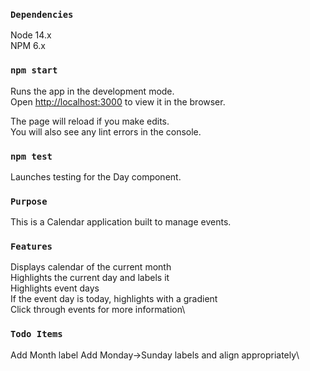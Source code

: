 ### `Dependencies`
Node 14.x\
NPM 6.x

### `npm start`

Runs the app in the development mode.\
Open [http://localhost:3000](http://localhost:3000) to view it in the browser.

The page will reload if you make edits.\
You will also see any lint errors in the console.

### `npm test`

Launches testing for the Day component.

### `Purpose`

This is a Calendar application built to manage events.

### `Features`

Displays calendar of the current month\
Highlights the current day and labels it\
Highlights event days\
If the event day is today, highlights with a gradient\
Click through events for more information\

### `Todo Items`
Add Month label
Add Monday->Sunday labels and align appropriately\